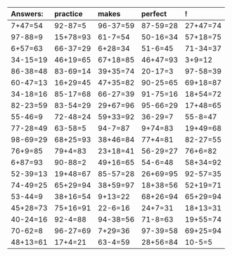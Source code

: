 | Answers: | practice | makes | perfect | ! |
| :--- | :--- | :--- | :--- | :--- |
| 7+47=54 | 92-87=5 | 96-37=59 | 87-59=28 | 27+47=74 | 
| 97-88=9 | 15+78=93 | 61-7=54 | 50-16=34 | 57+18=75 | 
| 6+57=63 | 66-37=29 | 6+28=34 | 51-6=45 | 71-34=37 | 
| 34-15=19 | 46+19=65 | 67+18=85 | 46+47=93 | 3+9=12 | 
| 86-38=48 | 83-69=14 | 39+35=74 | 20-17=3 | 97-58=39 | 
| 60-47=13 | 16+29=45 | 47+35=82 | 90-25=65 | 69+18=87 | 
| 34-18=16 | 85-17=68 | 66-27=39 | 91-75=16 | 18+54=72 | 
| 82-23=59 | 83-54=29 | 29+67=96 | 95-66=29 | 17+48=65 | 
| 55-46=9 | 72-48=24 | 59+33=92 | 36-29=7 | 55-8=47 | 
| 77-28=49 | 63-58=5 | 94-7=87 | 9+74=83 | 19+49=68 | 
| 98-69=29 | 68+25=93 | 38+46=84 | 77+4=81 | 82-27=55 | 
| 76+9=85 | 79+4=83 | 23+18=41 | 56-29=27 | 76+6=82 | 
| 6+87=93 | 90-88=2 | 49+16=65 | 54-6=48 | 58+34=92 | 
| 52-39=13 | 19+48=67 | 85-57=28 | 26+69=95 | 92-57=35 | 
| 74-49=25 | 65+29=94 | 38+59=97 | 18+38=56 | 52+19=71 | 
| 53-44=9 | 38+16=54 | 9+13=22 | 68+26=94 | 65+29=94 | 
| 45+28=73 | 75+16=91 | 22-6=16 | 24+7=31 | 18+13=31 | 
| 40-24=16 | 92-4=88 | 94-38=56 | 71-8=63 | 19+55=74 | 
| 70-62=8 | 96-27=69 | 7+29=36 | 97-39=58 | 69+25=94 | 
| 48+13=61 | 17+4=21 | 63-4=59 | 28+56=84 | 10-5=5 | 
